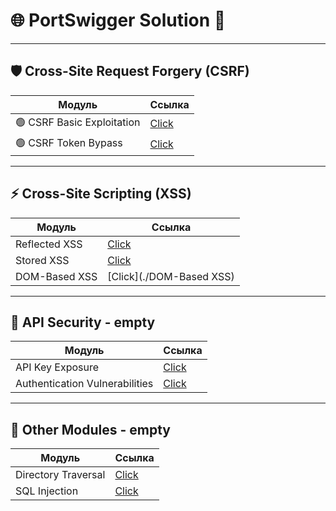 # 🌐 PortSwigger Solution 🚀

---

## 🛡️ Cross-Site Request Forgery (CSRF)
| **Модуль**                        | **Ссылка**           |
|------------------------------------|----------------------|
| 🟢 CSRF Basic Exploitation         | [Click](./CSRF) |
| 🟢 CSRF Token Bypass               | [Click](./)       |

---

## ⚡ Cross-Site Scripting (XSS) 
| **Модуль**                        | **Ссылка**           |
|------------------------------------|----------------------|
|  Reflected XSS                   | [Click](./)           |
|  Stored XSS                      | [Click](./)              |
|  DOM-Based XSS                   | [Click](./DOM-Based XSS)           |

---

## 🔗 API Security - empty
| **Модуль**                        | **Ссылка**           |
|------------------------------------|----------------------|
|  API Key Exposure                | [Click](./)        |
|  Authentication Vulnerabilities  | [Click](./) |

---

## 🧩 Other Modules - empty
| **Модуль**                        | **Ссылка**           |
|------------------------------------|----------------------|
|  Directory Traversal             | [Click](./)    |
|  SQL Injection                   | [Click](./)          |

